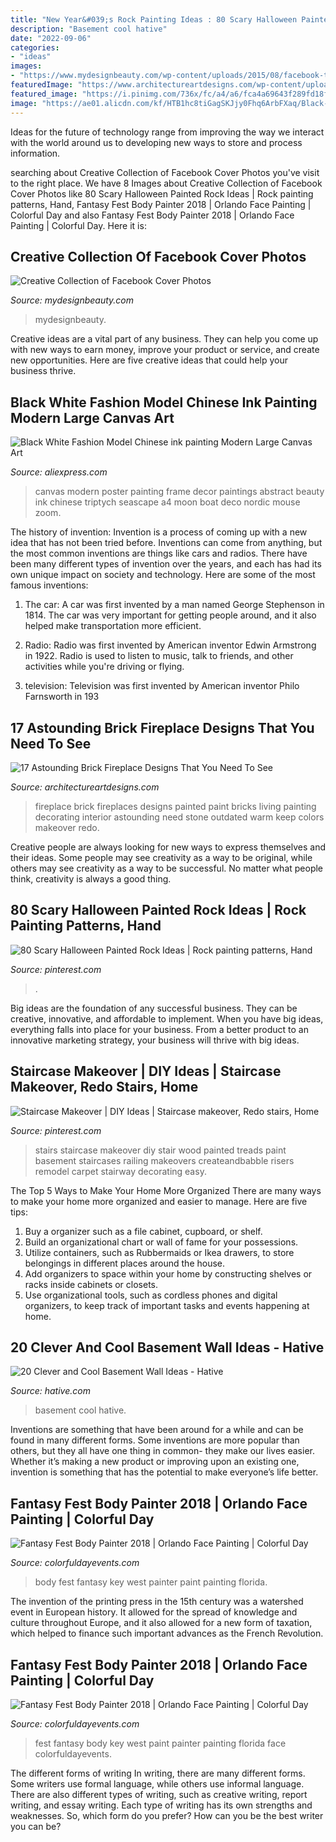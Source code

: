 ```yaml
---
title: "New Year&#039;s Rock Painting Ideas : 80 Scary Halloween Painted Rock Ideas"
description: "Basement cool hative"
date: "2022-09-06"
categories:
- "ideas"
images:
- "https://www.mydesignbeauty.com/wp-content/uploads/2015/08/facebook-timeline-cover-mydesignbeauty-5.png"
featuredImage: "https://www.architectureartdesigns.com/wp-content/uploads/2016/10/3-14-630x795.jpg"
featured_image: "https://i.pinimg.com/736x/fc/a4/a6/fca4a69643f289fd18f16ffaecdf641e.jpg"
image: "https://ae01.alicdn.com/kf/HTB1hc8tiGagSKJjy0Fhq6ArbFXaq/Black-White-Fashion-Model-Chinese-ink-painting-Modern-Large-Canvas-Art-Print-Poster-Wall-Pictures-Beauty.jpg"
---
```



Ideas for the future of technology range from improving the way we interact with the world around us to developing new ways to store and process information.

	

		
searching about Creative Collection of Facebook Cover Photos you've visit to the right place. We have 8 Images about Creative Collection of Facebook Cover Photos like 80 Scary Halloween Painted Rock Ideas | Rock painting patterns, Hand, Fantasy Fest Body Painter 2018 | Orlando Face Painting | Colorful Day and also Fantasy Fest Body Painter 2018 | Orlando Face Painting | Colorful Day. Here it is:
		
    
## Creative Collection Of Facebook Cover Photos

<img loading=lazy src="https://www.mydesignbeauty.com/wp-content/uploads/2015/08/facebook-timeline-cover-mydesignbeauty-5.png" onerror="this.onerror=null;this.src='https://tse2.mm.bing.net/th?id=OIP.majM2Y2oyffAAVSC3lXHVAHaEj&amp;pid=15.1';" alt="Creative Collection of Facebook Cover Photos">

_Source: mydesignbeauty.com_

>mydesignbeauty. 

	

Creative ideas are a vital part of any business. They can help you come up with new ways to earn money, improve your product or service, and create new opportunities. Here are five creative ideas that could help your business thrive.

    
## Black White Fashion Model Chinese Ink Painting Modern Large Canvas Art

<img loading=lazy src="https://ae01.alicdn.com/kf/HTB1hc8tiGagSKJjy0Fhq6ArbFXaq/Black-White-Fashion-Model-Chinese-ink-painting-Modern-Large-Canvas-Art-Print-Poster-Wall-Pictures-Beauty.jpg" onerror="this.onerror=null;this.src='https://tse3.mm.bing.net/th?id=OIP.58X2PUl9PQjnfpb3CsegnQHaHa&amp;pid=15.1';" alt="Black White Fashion Model Chinese ink painting Modern Large Canvas Art">

_Source: aliexpress.com_

>canvas modern poster painting frame decor paintings abstract beauty ink chinese triptych seascape a4 moon boat deco nordic mouse zoom. 

	

The history of invention:
Invention is a process of coming up with a new idea that has not been tried before. Inventions can come from anything, but the most common inventions are things like cars and radios. There have been many different types of invention over the years, and each has had its own unique impact on society and technology. Here are some of the most famous inventions:
1) The car: A car was first invented by a man named George Stephenson in 1814. The car was very important for getting people around, and it also helped make transportation more efficient.

2) Radio: Radio was first invented by American inventor Edwin Armstrong in 1922. Radio is used to listen to music, talk to friends, and other activities while you're driving or flying.

3) television: Television was first invented by American inventor Philo Farnsworth in 193
    
## 17 Astounding Brick Fireplace Designs That You Need To See

<img loading=lazy src="https://www.architectureartdesigns.com/wp-content/uploads/2016/10/3-14-630x795.jpg" onerror="this.onerror=null;this.src='https://tse3.mm.bing.net/th?id=OIP.AzmKtPg5a4-AK_O4eoCvdAHaJW&amp;pid=15.1';" alt="17 Astounding Brick Fireplace Designs That You Need To See">

_Source: architectureartdesigns.com_

>fireplace brick fireplaces designs painted paint bricks living painting decorating interior astounding need stone outdated warm keep colors makeover redo. 

	

Creative people are always looking for new ways to express themselves and their ideas. Some people may see creativity as a way to be original, while others may see creativity as a way to be successful. No matter what people think, creativity is always a good thing.

    
## 80 Scary Halloween Painted Rock Ideas | Rock Painting Patterns, Hand

<img loading=lazy src="https://i.pinimg.com/736x/fc/a4/a6/fca4a69643f289fd18f16ffaecdf641e.jpg" onerror="this.onerror=null;this.src='https://tse2.mm.bing.net/th?id=OIP.3TT3yQW34a-9ROJnz3FQ-QHaJ3&amp;pid=15.1';" alt="80 Scary Halloween Painted Rock Ideas | Rock painting patterns, Hand">

_Source: pinterest.com_

>. 

	

Big ideas are the foundation of any successful business. They can be creative, innovative, and affordable to implement. When you have big ideas, everything falls into place for your business. From a better product to an innovative marketing strategy, your business will thrive with big ideas.

    
## Staircase Makeover | DIY Ideas | Staircase Makeover, Redo Stairs, Home

<img loading=lazy src="https://i.pinimg.com/736x/3c/bf/48/3cbf48ada161d658a24ad5b31ba0a82c--decorating-stairs-basement-bathroom-ideas.jpg?b=t" onerror="this.onerror=null;this.src='https://tse2.mm.bing.net/th?id=OIP.frlFcVrU5wJMcAahkC7B6AHaM8&amp;pid=15.1';" alt="Staircase Makeover | DIY Ideas | Staircase makeover, Redo stairs, Home">

_Source: pinterest.com_

>stairs staircase makeover diy stair wood painted treads paint basement staircases railing makeovers createandbabble risers remodel carpet stairway decorating easy. 

	

The Top 5 Ways to Make Your Home More Organized
There are many ways to make your home more organized and easier to manage. Here are five tips: 
1. Buy a organizer such as a file cabinet, cupboard, or shelf. 
2. Build an organizational chart or wall of fame for your possessions. 
3. Utilize containers, such as Rubbermaids or Ikea drawers, to store belongings in different places around the house. 
4. Add organizers to space within your home by constructing shelves or racks inside cabinets or closets. 
5. Use organizational tools, such as cordless phones and digital organizers, to keep track of important tasks and events happening at home.

    
## 20 Clever And Cool Basement Wall Ideas - Hative

<img loading=lazy src="https://hative.com/wp-content/uploads/2014/05/basement-wall-ideas/14-cool-basement-wall.jpg" onerror="this.onerror=null;this.src='https://tse2.mm.bing.net/th?id=OIP.Zu_IihuqAV17VjEmXT2JCgHaJ4&amp;pid=15.1';" alt="20 Clever and Cool Basement Wall Ideas - Hative">

_Source: hative.com_

>basement cool hative. 

	

Inventions are something that have been around for a while and can be found in many different forms. Some inventions are more popular than others, but they all have one thing in common- they make our lives easier. Whether it’s making a new product or improving upon an existing one, invention is something that has the potential to make everyone’s life better.

    
## Fantasy Fest Body Painter 2018 | Orlando Face Painting | Colorful Day

<img loading=lazy src="https://colorfuldayevents.com/wp-content/florida-face-painter/fantasy-fest/dynamic/body-painter-key-west-florida.jpg-nggid03394-ngg0dyn-210x350x100-00f0w010c011r110f110r010t010.jpg" onerror="this.onerror=null;this.src='https://tse1.mm.bing.net/th?id=OIP.CrEOgbliRMdIjLNsTCet7gAAAA&amp;pid=15.1';" alt="Fantasy Fest Body Painter 2018 | Orlando Face Painting | Colorful Day">

_Source: colorfuldayevents.com_

>body fest fantasy key west painter paint painting florida. 

	

The invention of the printing press in the 15th century was a watershed event in European history. It allowed for the spread of knowledge and culture throughout Europe, and it also allowed for a new form of taxation, which helped to finance such important advances as the French Revolution.

    
## Fantasy Fest Body Painter 2018 | Orlando Face Painting | Colorful Day

<img loading=lazy src="https://colorfuldayevents.com/wp-content/florida-face-painter/fantasy-fest/dynamic/fantasy-fest-body-paint-ideas-2016.jpg-nggid03402-ngg0dyn-210x350x100-00f0w010c011r110f110r010t010.jpg" onerror="this.onerror=null;this.src='https://tse3.mm.bing.net/th?id=OIP.9HdUjaD7v_KEZP5iHeU4kwAAAA&amp;pid=15.1';" alt="Fantasy Fest Body Painter 2018 | Orlando Face Painting | Colorful Day">

_Source: colorfuldayevents.com_

>fest fantasy body key west paint painter painting florida face colorfuldayevents. 

	

The different forms of writing
In writing, there are many different forms. Some writers use formal language, while others use informal language. There are also different types of writing, such as creative writing, report writing, and essay writing. Each type of writing has its own strengths and weaknesses. So, which form do you prefer? How can you be the best writer you can be?

